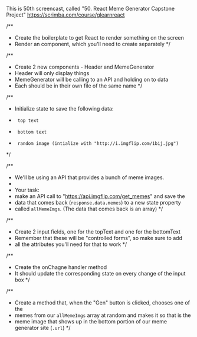 This is 50th screencast, called "50. React Meme Generator Capstone Project"
https://scrimba.com/course/glearnreact


/**
* Create the boilerplate to get React to render something on the screen
* Render an <App /> component, which you'll need to create separately
*/

/**
* Create 2 new components - Header and MemeGenerator
* Header will only display things
* MemeGenerator will be calling to an API and holding on to data
* Each should be in their own file of the same name
*/

/**
* Initialize state to save the following data:
*      top text
*      bottom text
*      random image (intialize with "http://i.imgflip.com/1bij.jpg")
*/

/**
* We'll be using an API that provides a bunch of meme images.
* 
* Your task:
* make an API call to "https://api.imgflip.com/get_memes" and save the 
* data that comes back (`response.data.memes`) to a new state property
* called `allMemeImgs`. (The data that comes back is an array)
*/

/**
* Create 2 input fields, one for the topText and one for the bottomText
* Remember that these will be "controlled forms", so make sure to add
* all the attributes you'll need for that to work
*/

/**
* Create the onChagne handler method
* It should update the corresponding state on every change of the input box
*/

/**
* Create a method that, when the "Gen" button is clicked, chooses one of the
* memes from our `allMemeImgs` array at random and makes it so that is the
* meme image that shows up in the bottom portion of our meme generator site (`.url`)
*/